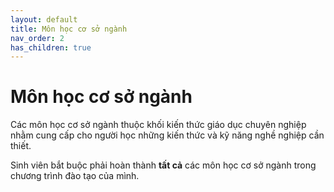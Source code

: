 ```yaml
---
layout: default
title: Môn học cơ sở ngành
nav_order: 2
has_children: true
---
```


# Môn học cơ sở ngành

Các môn học cơ sở ngành thuộc khối kiến thức giáo dục chuyên nghiệp nhằm cung cấp cho người học những kiến thức và kỹ năng nghề nghiệp cần thiết.

Sinh viên bắt buộc phải hoàn thành **tất cả** các môn học cơ sở ngành trong chương trình đào tạo của mình.
